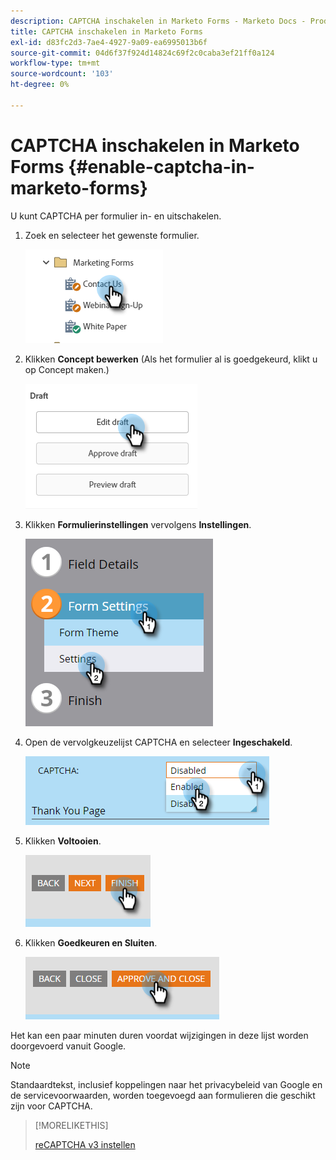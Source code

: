 ```yaml
---
description: CAPTCHA inschakelen in Marketo Forms - Marketo Docs - Productdocumentatie
title: CAPTCHA inschakelen in Marketo Forms
exl-id: d83fc2d3-7ae4-4927-9a09-ea6995013b6f
source-git-commit: 04d6f37f924d14824c69f2c0caba3ef21ff0a124
workflow-type: tm+mt
source-wordcount: '103'
ht-degree: 0%

---
```


# CAPTCHA inschakelen in Marketo Forms {#enable-captcha-in-marketo-forms}

U kunt CAPTCHA per formulier in- en uitschakelen.

1. Zoek en selecteer het gewenste formulier.

   ![](assets/enable-captcha-in-marketo-forms-1.png)

1. Klikken **Concept bewerken** (Als het formulier al is goedgekeurd, klikt u op Concept maken.)

   ![](assets/enable-captcha-in-marketo-forms-2.png)

1. Klikken **Formulierinstellingen** vervolgens **Instellingen**.

   ![](assets/enable-captcha-in-marketo-forms-3.png)

1. Open de vervolgkeuzelijst CAPTCHA en selecteer **Ingeschakeld**.

   ![](assets/enable-captcha-in-marketo-forms-4.png)

1. Klikken **Voltooien**.

   ![](assets/enable-captcha-in-marketo-forms-5.png)

1. Klikken **Goedkeuren en Sluiten**.

   ![](assets/enable-captcha-in-marketo-forms-6.png)

Het kan een paar minuten duren voordat wijzigingen in deze lijst worden doorgevoerd vanuit Google.

>[!NOTE]
>
>Standaardtekst, inclusief koppelingen naar het privacybeleid van Google en de servicevoorwaarden, worden toegevoegd aan formulieren die geschikt zijn voor CAPTCHA.

>[!MORELIKETHIS]
>
>[reCAPTCHA v3 instellen](/help/marketo/product-docs/demand-generation/forms/using-captcha/setting-up-recaptcha-v3.md)
